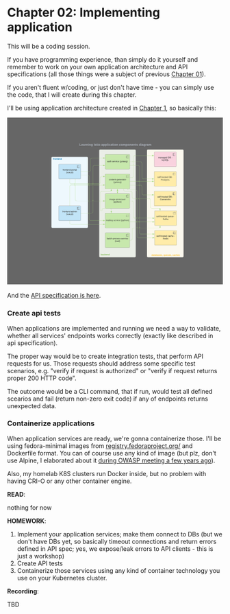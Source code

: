 
# Chapter 02: Implementing application

This will be a coding session.

If you have programming experience, than simply do it yourself and remember to work on your own application architecture and API specifications (all those things were a subject of previous [Chapter 01](../chapter-01/README.md)).

If you aren't fluent w/coding, or just don't have time - you can simply use the code, that I will create during this chapter.

I'll be using application architecture created in [Chapter 1](../chapter-01/README.md), so basically this:

![application-components](https://raw.githubusercontent.com/docent-net/golearnistio/main/chapter-01/application-components.png)

And the [API specification is here](../chapter-01/api-spec.md).

### Create api tests

When applications are implemented and running we need a way to validate,
whether all services' endpoints works correctly (exactly like described in api specification).

The proper way would be to create integration tests, that perform API requests for us. Those requests should address some specific test scenarios, e.g. "verify if request is authorized" or "verify if request returns proper 200 HTTP code".

The outcome would be a CLI command, that if run, would test all defined scearios and fail (return non-zero exit code) if any of endpoints returns unexpected data.

### Containerize applications

When application services are ready, we're gonna containerize those. I'll be using fedora-minimal images from [registry.fedoraproject.org/](https://registry.fedoraproject.org/) and Dockerfile format. You can of course use any kind of image (but plz, don't use Alpine, I elaborated about it [during OWASP meeting a few years ago](https://maciej.lasyk.info/slides/OWASP_more_about_linux_containers.pdf)).

Also, my homelab K8S clusters run Docker inside, but no problem with having CRI-O or any other container engine.

**READ**:

nothing for now

**HOMEWORK**:

1. Implement your application services; make them connect to DBs (but we don't have DBs yet, so basically timeout connections and return errors defined in API spec; yes, we expose/leak errors to API clients - this is just a workshop)
1. Create API tests
1. Containerize those services using any kind of container technology you use on your Kubernetes cluster.

**Recording**:

TBD